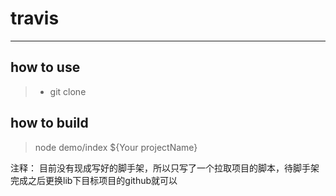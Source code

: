 # travis

------

## how to use

> * git clone

## how to build

> node demo/index ${Your projectName}

注释： 目前没有现成写好的脚手架，所以只写了一个拉取项目的脚本，待脚手架完成之后更换lib下目标项目的github就可以
